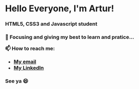 <h1>Hello Everyone, I'm Artur!</h1>
<h3>HTML5, CSS3 and Javascript student<h3>
  
  <p>🌱 Focusing and giving my best to learn and pratice...<p>
  <p>📫 How to reach me:</p>
  <ul>
    <li><a href="mail to:artur_rod@icloud.com">My email</a></li>
    <li><a href="linkedin.com/in/dev-artur-rodrigues/">My LinkedIn</a></li>
  </ul>
  
<h3>See ya 😄</h3>

<!--
**artursemh1/artursemh1** is a ✨ _special_ ✨ repository because its `README.md` (this file) appears on your GitHub profile.

Here are some ideas to get you started:

- 🔭 I’m currently working on RocketSeat NLW#4 Project
- 🌱 I’m currently learning HTML, CSS and Javascript

- 📫 How to reach me: e-mail
- 😄 Pronouns: Happy, Focused and 
cheered up
-->

